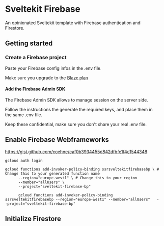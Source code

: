# Sveltekit Firebase

An opinionated Sveltekit template with Firebase authentication and Firestore.

## Getting started

### Create a Firebase project

Paste your Firebase config infos in the .env file.

Make sure you upgrade to the [Blaze plan](https://firebase.google.com/pricing)

#### Add the Firebase Admin SDK

The Firebase Admin SDK allows to manage session on the server side.

Follow the instructions the generate the required keys, and place them in the same .env file.

Keep these confidential, make sure you don't share your real .env file.

## Enable Firebase Webframeworks

https://gist.github.com/coehne/caf0b3934455d842dfbfe1f4c1544348

`gcloud auth login`

```
gcloud functions add-invoker-policy-binding ssrsveltekitfirebasebp \ # Change this to your generated function name
      --region="europe-west1" \ # Change this to your region
      --member="allUsers" \
      --project="sveltekit-firebase-bp"

      gcloud functions add-invoker-policy-binding ssrsveltekitfirebasebp --region="europe-west1" --member="allUsers"   --project="sveltekit-firebase-bp"
```

## Initialize Firestore
